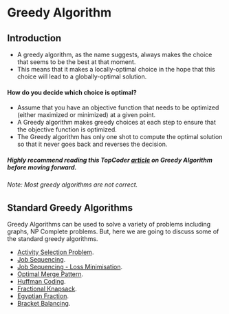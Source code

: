 # Greedy Algorithm

## Introduction

- A greedy algorithm, as the name suggests, always makes the choice that seems to be the best at that moment. 
- This means that it makes a locally-optimal choice in the hope that this choice will lead to a globally-optimal solution.

#### How do you decide which choice is optimal?

- Assume that you have an objective function that needs to be optimized (either maximized or minimized) at a given point. 
- A Greedy algorithm makes greedy choices at each step to ensure that the objective function is optimized. 
- The Greedy algorithm has only one shot to compute the optimal solution so that it never goes back and reverses the decision.

##### Highly recommend reading this TopCoder [article](https://www.topcoder.com/community/competitive-programming/tutorials/greedy-is-good/) on Greedy Algorithm before moving forward. 

###### Note: Most greedy algorithms are not correct.


## Standard Greedy Algorithms

Greedy Algorithms can be used to solve a variety of problems including graphs, NP Complete problems. But, here we are going to discuss some of the standard greedy algorithms.

- [Activity Selection Problem](https://github.com/tabassum-khan/Data-Structures-and-Algorithms/tree/master/greedyAlgo/activity_selection.md).
- [Job Sequencing](https://github.com/tabassum-khan/Data-Structures-and-Algorithms/tree/master/greedyAlgo/job_sequencing.md).
- [Job Sequencing - Loss Minimisation](https://github.com/tabassum-khan/Data-Structures-and-Algorithms/tree/master/greedyAlgo/job_sequencing_loss_minimisation.md).
- [Optimal Merge Pattern](https://github.com/tabassum-khan/Data-Structures-and-Algorithms/tree/master/greedyAlgo/optimal_merge_pattern.md).
- [Huffman Coding](https://github.com/tabassum-khan/Data-Structures-and-Algorithms/tree/master/greedyAlgo/huffman_coding.md).
- [Fractional Knapsack](https://github.com/tabassum-khan/Data-Structures-and-Algorithms/tree/master/greedyAlgo/fractional_knapsack.md).
- [Egyptian Fraction](https://github.com/tabassum-khan/Data-Structures-and-Algorithms/tree/master/greedyAlgo/egyptian_fraction.md).
- [Bracket Balancing](https://github.com/tabassum-khan/Data-Structures-and-Algorithms/tree/master/greedyAlgo/bracket_balancing.md).
